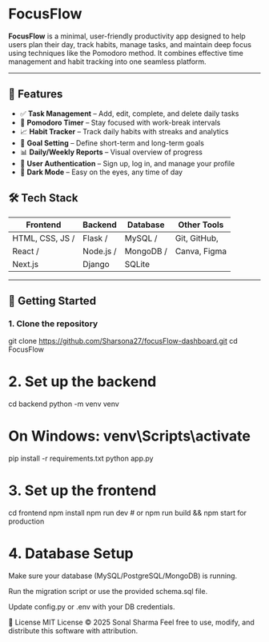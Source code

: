# FocusFlow

**FocusFlow** is a minimal, user-friendly productivity app designed to help users plan their day, track habits, manage tasks, and maintain deep focus using techniques like the Pomodoro method. It combines effective time management and habit tracking into one seamless platform.

---

## 🌟 Features

- ✅ **Task Management** – Add, edit, complete, and delete daily tasks
- 🧠 **Pomodoro Timer** – Stay focused with work-break intervals
- 📈 **Habit Tracker** – Track daily habits with streaks and analytics
- 🎯 **Goal Setting** – Define short-term and long-term goals
- 📊 **Daily/Weekly Reports** – Visual overview of progress
- 👤 **User Authentication** – Sign up, log in, and manage your profile
- 🌙 **Dark Mode** – Easy on the eyes, any time of day

## 🛠 Tech Stack

| Frontend         | Backend     | Database     | Other Tools      |
|------------------|-------------|--------------|------------------|
| HTML, CSS, JS /  |  Flask /    |  MySQL /     |   Git, GitHub,   | 
|  React /         |   Node.js / |    MongoDB / |     Canva, Figma |
|  Next.js         |    Django   |     SQLite   |                  |

---  

## 🚀 Getting Started

### 1. Clone the repository
git clone https://github.com/Sharsona27/focusFlow-dashboard.git
cd FocusFlow
# 2. Set up the backend
cd backend
python -m venv venv
# On Windows: venv\Scripts\activate
pip install -r requirements.txt
python app.py
# 3. Set up the frontend
cd frontend
npm install
npm run dev  # or npm run build && npm start for production
# 4. Database Setup
Make sure your database (MySQL/PostgreSQL/MongoDB) is running.

Run the migration script or use the provided schema.sql file.

Update config.py or .env with your DB credentials.

📄 License
MIT License © 2025 Sonal Sharma
Feel free to use, modify, and distribute this software with attribution.

